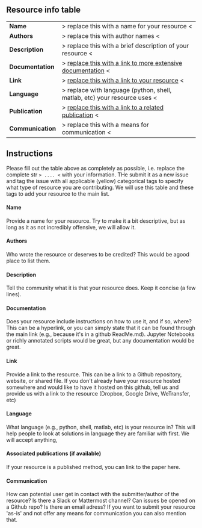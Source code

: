 ## Resource info table    

|                     |                                                                                         |
| :------------------ | :-------------------------------------------------------------------------------------- |
| **Name**            | > replace this with a name for your resource <                                          |    
| **Authors**         | > replace this with author names <                                                      |
| **Description**     | > replace this with a brief description of your resource <                              |
| **Documentation**   | > [replace this with a link to more extensive documentation](http://link-to-docs.com) < |
| **Link**            | > [replace this with a link to your resource](http://link-to-resource.com) <            |
| **Language**        | > replace with language (python, shell, matlab, etc) your resource uses <               |
| **Publication**     | > [replace this with a link to a related publication](http://link-to-publication.com) < |
| **Communication**   | > replace this with a means for communication <                                         |

## Instructions     
Please fill out the table above as completely as possible, i.e. replace the complete str `> .... <` with your information. 
THe submit it as a new issue and tag the issue with all applicable (yellow) categorical tags to specify what type of resource you are contributing.
We will use this table and these tags to add your resource to the main list.    

#### Name
Provide a name for your resource. Try to make it a bit descriptive, but as long as it as not incredibly offensive, we will allow it.    

#### Authors 
Who wrote the resource or deserves to be credited? This would be agood place to list them.

#### Description 
Tell the community what it is that your resource does. Keep it concise (a few lines).

#### Documentation
Does your resource include instructions on how to use it, and if so, where? 
This can be a hyperlink, or you can simply state that it can be found through the main link (e.g., because it's in a github ReadMe.md).
Jupyter Notebooks or richly annotated scripts would be great, but any documentation would be great. 

#### Link
Provide a link to the resource. This can be a link to a Github repository, website, or shared file. 
If you don't already have your resource hosted somewhere and would like to have it hosted on this github, 
tell us and provide us with a link to the resource (Dropbox, Google Drive, WeTransfer, etc)

#### Language
What language (e.g., python, shell, matlab, etc) is your resource in? This will help people to look at solutions in language they are familiar with first.
We will accept anything, 

#### Associated publications (if available)
If your resource is a published method, you can link to the paper here.

#### Communication
How can potential user get in contact with the submitter/author of the resource? 
Is there a Slack or Mattermost channel? Can issues be opened on a Github repo? Is there an email adress?
If you want to submit your resource 'as-is' and not offer any means for communication you can also mention that.
